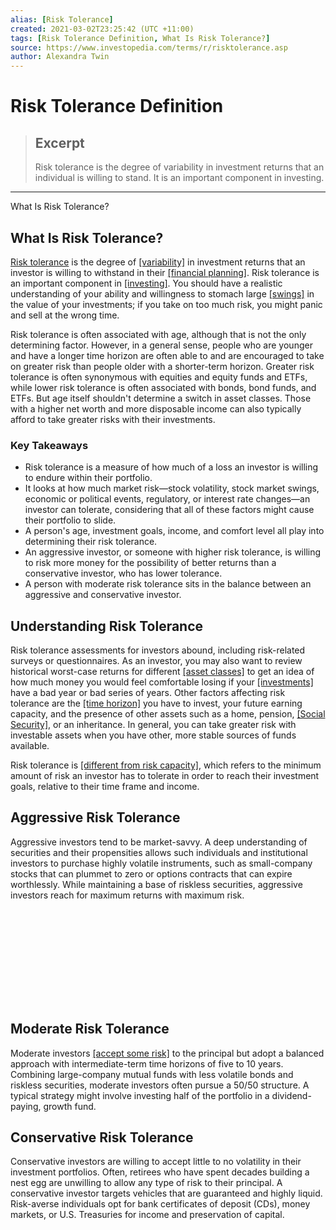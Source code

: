 ```yaml
---
alias: [Risk Tolerance]
created: 2021-03-02T23:25:42 (UTC +11:00)
tags: [Risk Tolerance Definition, What Is Risk Tolerance?]
source: https://www.investopedia.com/terms/r/risktolerance.asp
author: Alexandra Twin
---
```


# Risk Tolerance Definition

> ## Excerpt
> Risk tolerance is the degree of variability in investment returns that an individual is willing to stand. It is an important component in investing.

---

What Is Risk Tolerance?
## What Is Risk Tolerance?

[Risk tolerance](https://www.investopedia.com/articles/pf/07/risk_tolerance.asp) is the degree of [[variability]](https://www.investopedia.com/terms/v/variability.asp) in investment returns that an investor is willing to withstand in their [[financial planning]](https://www.investopedia.com/terms/f/financialplanner.asp). Risk tolerance is an important component in [[investing]](https://www.investopedia.com/terms/i/investing.asp). You should have a realistic understanding of your ability and willingness to stomach large [[swings]](https://www.investopedia.com/terms/s/swing.asp) in the value of your investments; if you take on too much risk, you might panic and sell at the wrong time.

Risk tolerance is often associated with age, although that is not the only determining factor. However, in a general sense, people who are younger and have a longer time horizon are often able to and are encouraged to take on greater risk than people older with a shorter-term horizon. Greater risk tolerance is often synonymous with equities and equity funds and ETFs, while lower risk tolerance is often associated with bonds, bond funds, and ETFs. But age itself shouldn't determine a switch in asset classes. Those with a higher net worth and more disposable income can also typically afford to take greater risks with their investments.

### Key Takeaways

-   Risk tolerance is a measure of how much of a loss an investor is willing to endure within their portfolio.
-   It looks at how much market risk—stock volatility, stock market swings, economic or political events, regulatory, or interest rate changes—an investor can tolerate, considering that all of these factors might cause their portfolio to slide.
-   A person's age, investment goals, income, and comfort level all play into determining their risk tolerance.
-   An aggressive investor, or someone with higher risk tolerance, is willing to risk more money for the possibility of better returns than a conservative investor, who has lower tolerance.
-   A person with moderate risk tolerance sits in the balance between an aggressive and conservative investor.

## Understanding Risk Tolerance

Risk tolerance assessments for investors abound, including risk-related surveys or questionnaires. As an investor, you may also want to review historical worst-case returns for different [[asset classes]](https://www.investopedia.com/terms/a/assetclasses.asp) to get an idea of how much money you would feel comfortable losing if your [[investments]](https://www.investopedia.com/terms/i/investment.asp) have a bad year or bad series of years. Other factors affecting risk tolerance are the [[time horizon]](https://www.investopedia.com/terms/t/timehorizon.asp) you have to invest, your future earning capacity, and the presence of other assets such as a home, pension, [[Social Security]](https://www.investopedia.com/terms/s/socialsecurity.asp), or an inheritance. In general, you can take greater risk with investable assets when you have other, more stable sources of funds available.

Risk tolerance is [[different from risk capacity]](https://www.investopedia.com/ask/answers/08/difference-between-risk-tolerance-and-risk-capacity.asp), which refers to the minimum amount of risk an investor has to tolerate in order to reach their investment goals, relative to their time frame and income.

## Aggressive Risk Tolerance

Aggressive investors tend to be market-savvy. A deep understanding of securities and their propensities allows such individuals and institutional investors to purchase highly volatile instruments, such as small-company stocks that can plummet to zero or options contracts that can expire worthlessly. While maintaining a base of riskless securities, aggressive investors reach for maximum returns with maximum risk.

<iframe id="mntl-sc-block-iframe__uri_1-0" data-src="https://www.youtube.com/embed/Dryn0k6VPAs" frameborder="0" allowfullscreen="false" title="How to Manage Deviation and Risk"></iframe>

## Moderate Risk Tolerance

Moderate investors [[accept some risk]](https://www.investopedia.com/terms/a/accepting-risk.asp) to the principal but adopt a balanced approach with intermediate-term time horizons of five to 10 years. Combining large-company mutual funds with less volatile bonds and riskless securities, moderate investors often pursue a 50/50 structure. A typical strategy might involve investing half of the portfolio in a dividend-paying, growth fund.

## Conservative Risk Tolerance

Conservative investors are willing to accept little to no volatility in their investment portfolios. Often, retirees who have spent decades building a nest egg are unwilling to allow any type of risk to their principal. A conservative investor targets vehicles that are guaranteed and highly liquid. Risk-averse individuals opt for bank certificates of deposit (CDs), money markets, or U.S. Treasuries for income and preservation of capital.
